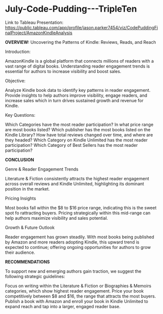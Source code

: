 # July-Code-Pudding---TripleTen
Link to Tableau Presentation: https://public.tableau.com/app/profile/jason.parker7454/viz/CodePuddingFinalProject/AmazonKindleAnalysis

<strong>OVERVIEW:</strong> 
Uncovering the Patterns of Kindle: Reviews, Reads, and Reach 

Introduction:
 
AmazonKindle is a global platform that connects millions of readers with a vast range of digital books. Understanding reader engagement trends is essential for authors to increase visibility and boost sales. 

Objective:
 
Analyze Kindle book data to identify key patterns in reader engagement.
Provide insights to help authors improve visibility, engage readers, and increase sales which in turn drives sustained growth and revenue for Kindle.

Key Questions:
 
Which Categories have the most reader participation?
In what price range are most books listed?
Which publisher has the most books listed on the Kindle Library?
How have total reviews changed over time, and where are they headed?
Which Category on Kindle Unlimited has the most reader participation?
Which Category of Best Sellers has the most reader participation?



<strong>CONCLUSION</strong>

Genre & Reader Engagement Trends

Literature & Fiction consistently attracts the highest reader engagement across overall reviews and Kindle Unlimited, highlighting its dominant position in the market.


Pricing Insights

Most books fall within the $8 to $16 price range, indicating this is the sweet spot fo rattracting buyers. Pricing strategically within this mid-range can help authors maximize visibility and sales potential.


Growth & Future Outlook
 
Reader engagement has grown steadily. With most books being published by Amazon and more readers adopting Kindle, this upward trend is expected to continue; offering ongoing opportunities for authors to grow their audience.



<strong>RECOMMENDATIONS</strong>

To support new and emerging authors gain traction, we suggest the following strategic guidelines:

Focus on writing within the Literature & Fiction or Biographies & Memoirs categories, which show highest reader engagement.
Price your book competitively between $8 and $16, the range that attracts the most buyers.
Publish a book with Amazon and enroll your book in Kindle Unlimited to expand reach and tap into a larger, engaged reader base.
